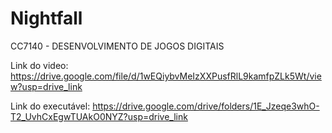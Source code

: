 # Nightfall
CC7140 - DESENVOLVIMENTO DE JOGOS DIGITAIS


Link do video: https://drive.google.com/file/d/1wEQiybvMeIzXXPusfRlL9kamfpZLk5Wt/view?usp=drive_link


Link do executável: https://drive.google.com/drive/folders/1E_Jzeqe3whO-T2_UvhCxEgwTUAkO0NYZ?usp=drive_link
